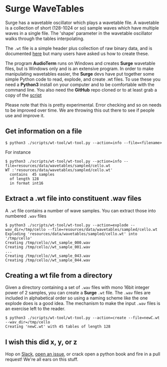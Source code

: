 # Surge WaveTables

Surge has a wavetable oscillator which plays a wavetable file. A wavetable is a collection 
of short (128-1024 or so) sample waves which have multiple waves in a single file. The 'shape'
parameter in the wavetable oscillator walks through the tables interpolating.

The `.wt` file is a simple header plus collection of raw binary data, and is documented
[here](https://github.com/surge-synthesizer/surge/blob/master/resources/data/wavetables/wt%20fileformat.txt) but
many users have asked us how to create these.

The program **AudioTerm** runs on Windows and creates **Surge** wavetable files, but is Windows only
and is an extensive program. In order to make manipulating wavetables easier, the **Surge** devs
have put together some simple Python code to read, explode, and create .wt files. To use these
you need a **Python3** install on your computer and to be comfortable with the command line. You also
need the **GitHub** repo cloned or to at least grab a copy of the [script](https://github.com/surge-synthesizer/surge/tree/master/scripts)

Please note that this is pretty experimental. Error checking and so on needs to be improved over time.
We are throwing this out there to see if people use and improve it.

## Get information on a file

```
$ python3 ./scripts/wt-tool/wt-tool.py --action=info --file=<filename>
```

For instance

```
$ python3 ./scripts/wt-tool/wt-tool.py --action=info --file=resources/data/wavetables/sampled/cello.wt 
WT :'resources/data/wavetables/sampled/cello.wt'
  contains  45 samples
  of length 128
  in format int16
```

## Extract a .wt file into constituent .wav files

A `.wt` file contains a number of wave samples. You can extract those into numbered `.wav` files 

```
$ python3 ./scripts/wt-tool/wt-tool.py --action=explode --wav_dir=/tmp/cello --file=resources/data/wavetables/sampled/cello.wt 
Exploding 'resources/data/wavetables/sampled/cello.wt' into '/tmp/cello'
Creating /tmp/cello//wt_sample_000.wav
Creating /tmp/cello//wt_sample_001.wav
...
Creating /tmp/cello//wt_sample_043.wav
Creating /tmp/cello//wt_sample_044.wav
```

## Creating a wt file from a directory

Given a directory containing a set of `.wav` files with mono 16bit integer power of 2 samples, you can create a **Surge**
`.wt` file.  The `.wav` files are included in alphabetical order so using a naming scheme like the one
explode does is a good idea. The mechanism to make the input `.wav` files is an exercise left to the reader.

```
$ python3 ./scripts/wt-tool/wt-tool.py --action=create --file=newC.wt --wav_dir=/tmp/cello
Creating 'newC.wt' with 45 tables of length 128
```

## I wish this did x, y, or z

Hop on [Slack](https://join.slack.com/t/surgesynth/shared_invite/enQtNTE4OTg0MTU2NDY5LTE4MmNjOTBhMjU5ZjEwNGU5MjExODNhZGM0YjQxM2JiYTI5NDE5NGZkZjYxZTkzODdiNTM0ODc1ZmNhYzQ3NTU), [open an issue](http://github.com/surge-synthesizer/surge/issues/new), or crack open a python book and fire in a pull request! We're all ears on this stuff.
